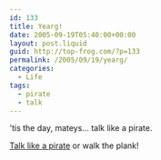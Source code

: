 ```yaml
---
id: 133
title: Yearg!
date: 2005-09-19T05:40:00+00:00
layout: post.liquid
guid: http://top-frog.com/?p=133
permalink: /2005/09/19/yearg/
categories:
  - Life
tags:
  - pirate
  - talk
---
```

'tis the day, mateys… talk like a pirate.

[Talk like a pirate](http://talklikeapirate.com/wordpress/) or walk the plank!
